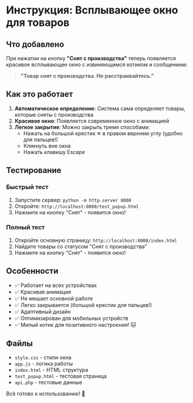 # Инструкция: Всплывающее окно для товаров

## Что добавлено

При нажатии на кнопку **"Снят с производства"** теперь появляется красивое всплывающее окно с извиняющимся котиком и сообщением:

> **"Товар снят с производства. Не расстраивайтесь."**

## Как это работает

1. **Автоматическое определение**: Система сама определяет товары, которые сняты с производства
2. **Красивое окно**: Появляется современное окно с анимацией
3. **Легкое закрытие**: Можно закрыть тремя способами:
   - Нажать на большой крестик ✕ в правом верхнем углу (удобно для пальцев!)
   - Кликнуть вне окна
   - Нажать клавишу Escape

## Тестирование

### Быстрый тест
1. Запустите сервер: `python -m http.server 8000`
2. Откройте: `http://localhost:8000/test_popup.html`
3. Нажмите на кнопку "Снят" - появится окно!

### Полный тест
1. Откройте основную страницу: `http://localhost:8000/index.html`
2. Найдите товары со статусом "Снят с производства"
3. Нажмите на кнопку "Снят" - появится окно!

## Особенности

- ✅ Работает на всех устройствах
- ✅ Красивая анимация
- ✅ Не мешает основной работе
- ✅ Легко закрывается (большой крестик для пальцев!)
- ✅ Адаптивный дизайн
- ✅ Оптимизирован для мобильных устройств
- ✅ Милый котик для позитивного настроения! 🐱

## Файлы

- `style.css` - стили окна
- `app.js` - логика работы
- `index.html` - HTML структура
- `test_popup.html` - тестовая страница
- `api.php` - тестовые данные

Всё готово к использованию! 🎉 